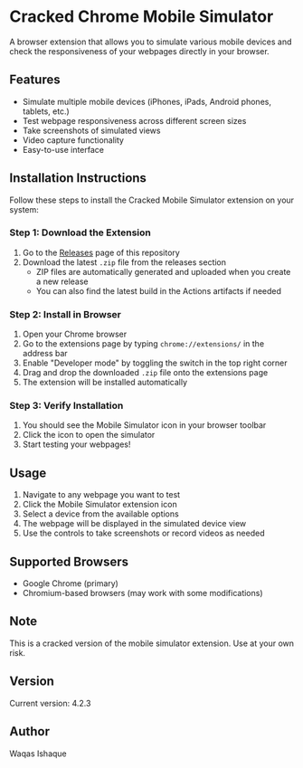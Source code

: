 # Cracked Chrome Mobile Simulator

A browser extension that allows you to simulate various mobile devices and check the responsiveness of your webpages directly in your browser.

## Features

- Simulate multiple mobile devices (iPhones, iPads, Android phones, tablets, etc.)
- Test webpage responsiveness across different screen sizes
- Take screenshots of simulated views
- Video capture functionality
- Easy-to-use interface

## Installation Instructions

Follow these steps to install the Cracked Mobile Simulator extension on your system:

### Step 1: Download the Extension
1. Go to the [Releases](https://github.com/your-repo/releases) page of this repository
2. Download the latest `.zip` file from the releases section
   - ZIP files are automatically generated and uploaded when you create a new release
   - You can also find the latest build in the Actions artifacts if needed

### Step 2: Install in Browser
1. Open your Chrome browser
2. Go to the extensions page by typing `chrome://extensions/` in the address bar
3. Enable "Developer mode" by toggling the switch in the top right corner
4. Drag and drop the downloaded `.zip` file onto the extensions page
5. The extension will be installed automatically

### Step 3: Verify Installation
1. You should see the Mobile Simulator icon in your browser toolbar
2. Click the icon to open the simulator
3. Start testing your webpages!

## Usage

1. Navigate to any webpage you want to test
2. Click the Mobile Simulator extension icon
3. Select a device from the available options
4. The webpage will be displayed in the simulated device view
5. Use the controls to take screenshots or record videos as needed

## Supported Browsers

- Google Chrome (primary)
- Chromium-based browsers (may work with some modifications)

## Note

This is a cracked version of the mobile simulator extension. Use at your own risk.

## Version

Current version: 4.2.3

## Author

Waqas Ishaque

